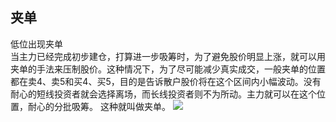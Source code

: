 ## 夹单
低位出现夹单  
当主力已经完成初步建仓，打算进一步吸筹时，为了避免股价明显上涨，就可以用夹单的手法来压制股价。这种情况下，为了尽可能减少真实成交，一般夹单的位置都在卖4、卖5和买4、买5，目的是告诉散户股价将在这个区间内小幅波动。没有耐心的短线投资者就会选择离场，而长线投资者则不为所动。主力就可以在这个位置，耐心的分批吸筹。
这种就叫做夹单。
![](d0gk1zwim3jq.png_760w.jpg)

